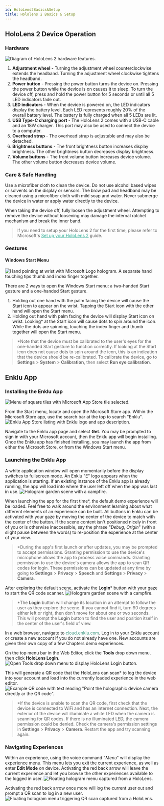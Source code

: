 ```yaml
---
id: HoloLens2Basics&Setup
title: Hololens 2 Basics & Setup
---
```


## HoloLens 2 Device Operation

### Hardware

![Diagram of HoloLens 2 hardware features.](/img/product/HoloLens2Basics&Setup_HL2Diagram.png)

1. **Adjustment wheel** - Turning the adjustment wheel counterclockwise extends the headband. Turning the adjustment wheel clockwise tightens the headband.
2. **Power button** - Pressing the power button turns the device on. Pressing the power button while the device is on causes it to sleep. To turn the device off, press and hold the power button for 5 seconds or until all 5 LED indicators fade out.
3. **LED indicators** - When the device is powered on, the LED indicators display the battery level. Each LED represents roughly 20% of the overall battery level. The battery is fully charged when all 5 LEDs are lit.
4. **USB Type-C charging port** - The HoloLens 2 comes with a USB-C cable and an 18W charger. This port may also be used to connect the device to a computer.
5. **Overhead strap** - The overhead strap is adjustable and may also be detached.
6. **Brightness buttons** - The front brightness button increases display brightness. The other brightness button decreases display brightness.
7. **Volume buttons** - The front volume button increases device volume. The other volume button decreases device volume.

### Care & Safe Handling

Use a microfiber cloth to clean the device. Do not use alcohol based wipes or solvents on the display or sensors. The brow pad and headband may be cleaned using a microfiber cloth with mild soap and water. Never submerge the device in water or apply water directly to the device.

When taking the device off, fully loosen the adjustment wheel. Attempting to remove the device without loosening may damage the internal ratchet mechanism and break the inner band.

> If you need to setup your HoloLens 2 for the first time, please refer to Microsoft's <a style="color:#3AB29B" href="https://docs.microsoft.com/en-us/hololens/hololens2-start" target="\_blank"><u>Set up your HoloLens 2</u></a> guide.

### Gestures

#### Windows Start Menu

![Hand pointing at wrist with Microsoft Logo hologram. A separate hand touching tips thumb and index finger together.](/img/product/HoloLens2Basics&Setup_Gestures.png)

There are 2 ways to open the Windows Start menu: a two-handed Start gesture and a one-handed Start gesture.

1. Holding out one hand with the palm facing the device will cause the Start icon to appear on the wrist. Tapping the Start icon with the other hand will open the Start menu.
2. Holding out hand with palm facing the device will display Start icon on wrist. Looking\* at the Start icon will cause dots to spin around the icon. While the dots are spinning, touching the index finger and thumb together will open the Start menu.

> \*Note that the device must be calibrated to the user's eyes for the one-handed Start gesture to function correctly. If looking at the Start icon does not cause dots to spin around the icon, this is an indication that the device should be re-calibrated. To calibrate the device, go to **Settings** > **System** > **Calibration**, then select **Run eye calibration**.

## Enklu App

### Installing the Enklu App

![Menu of square tiles with Microsoft App Store tile selected.](/img/product/HoloLens2Basics&Setup_StartMenu.png)

From the Start menu, locate and open the Microsoft Store app. Within the Microsoft Store app, use the search bar at the top to search "Enklu".
![Enklu App Store listing with Enklu logo and app description.](/img/product/HoloLens2Basics&Setup_MSStoreEnklu.png) 


Navigate to the Enklu app page and select **Get**. You may be prompted to sign in with your Microsoft account, then the Enklu app will begin installing. Once the Enklu app has finished installing, you may launch the app from either the Microsoft Store, or from the Windows Start menu.

### Launching the Enklu App

A white application window will open momentarily before the display switches to fullscreen mode. An Enklu "E" logo appears when the application is starting. If an existing instance of the Enklu app is already running, the app will load into where the user left off when the app was last in use.
![Hologram garden scene with a campfire.](/img/product/HoloLens2Basics&Setup_DefaultScene.gif) 

When launching the app for the first time\*, the default demo experience will be loaded. Feel free to walk around the environment learning about what different elements of an experience can be built. All buttons in Enklu can be activated with your gaze by moving the center of the device to match with the center of the button. If the scene content isn't positioned nicely in front of you or is otherwise inaccessible, say the phrase "*Debug*, *Origin*" (with a slight pause between the words) to re-position the experience at the center of your view.


> \*During the app's first launch or after updates, you may be prompted to accept permissions. Granting permission to use the device's microphone allows the app to process voice commands. Granting permission to use the device's camera allows the app to scan QR codes for login. These permissions can be updated at any time by going to **Settings** > **Privacy** > **Speech** and **Settings** > **Privacy** > **Camera**.

After exploring the default scene, activate the **Login**\* button with your gaze to start the QR code scanner.
![Hologram garden scene with a campfire.](/img/product/HoloLens2Basics&Setup_QR.png) 

> \*The **Login** button will change its location in an attempt to follow the user as they explore the scene. If you cannot find it, turn 90 degrees either left or right, then don't move for about one or two seconds. This will prompt the **Login** button to find the user and position itself in the center of the user's field of view.

In a web browser, navigate to <a style="color:#35947c" href="https://cloud.enklu.com/" target="\_blank"><u>cloud.enklu.com</u></a>. Log in to your Enklu account or create a new account if you do not already have one. New accounts are given their own copy of a few Chapters demo experiences.

On the top menu bar in the Web Editor, click the **Tools** drop down menu, then click **HoloLens Login**.
![Open Tools drop down menu to display HoloLens Login button.](/img/product/hololens/hololens_login.gif) 

This will generate a QR code that the HoloLens can scan\* to log the device into your account and load into the currently loaded experience in the web editor.
![Example QR code with text reading "Point the holographic device camera directly ar the QR code".](/img/product/hololens/hololens_QR_modal_closer.png) 


> \*If the device is unable to scan the QR code, first check that the device is connected to WiFi and has an internet connection. Next, the exterior of the device will illuminate a white LED when the camera is scanning for QR codes. If there is no illuminated LED, the camera permission could be denied. Check the camera's permission settings in **Settings** > **Privacy** > **Camera**. Restart the app and try scanning again.

### Navigating Experiences

Within an experience, using the voice command "*Menu*" will display the experience menu. This menu lets you exit the current experience, as well as enter **Edit Mode** on device. Activating the red back arrow will leave the current experience and let you browse the other experiences available to the logged in user.
![Floating hologram menu captured from a HoloLens.](/img/product/HoloLens2Basic&Setup_MenuPopup.gif) 

Activating the red back arrow once more will log the current user out and prompt a QR scan to log in a new user.
![Floating hologram menu triggering QR scan captured from a HoloLens.](/img/product/HoloLens2Basics&Setup_MenuLogout.gif) 

